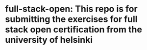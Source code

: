 # full-stack-open: This repo is for submitting the exercises for full stack open certification from the university of helsinki

